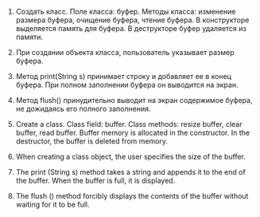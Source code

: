 1. Создать класс. Поле класса: буфер. Методы класса: изменение размера буфера, очищение буфера, чтение буфера. 
   В конструкторе выделяется память для буфера. В деструкторе буфер удаляется из памяти.
   
2. При создании объекта класса, пользователь указывает размер буфера.

3. Метод print(String s) принимает строку и добавляет ее в конец буфера. При полном заполнении буфера он выводится на экран.

4. Метод flush() принудительно выводит на экран содержимое буфера, не дожидаясь его полного заполнения.


1. Create a class. Class field: buffer. Class methods: resize buffer, clear buffer, read buffer.
   Buffer memory is allocated in the constructor. In the destructor, the buffer is deleted from memory.
   
2. When creating a class object, the user specifies the size of the buffer.

3. The print (String s) method takes a string and appends it to the end of the buffer. When the buffer is full, it is displayed.

4. The flush () method forcibly displays the contents of the buffer without waiting for it to be full.
